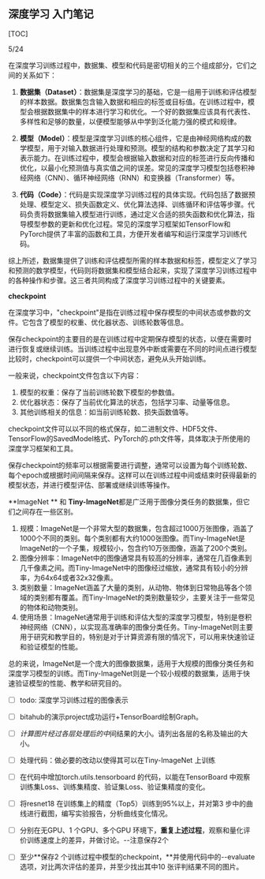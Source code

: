 ## 深度学习 入门笔记

[TOC]



5/24

在深度学习训练过程中，数据集、模型和代码是密切相关的三个组成部分，它们之间的关系如下：

1. **数据集（Dataset）**：数据集是深度学习的基础，它是一组用于训练和评估模型的样本数据。数据集包含输入数据和相应的标签或目标值。在训练过程中，模型会根据数据集中的样本进行学习和优化。一个好的数据集应该具有代表性、多样性和足够的数量，以便模型能够从中学到泛化能力强的模式和规律。

   [^输入的数据]: 输入数据可以是各种形式，包括文本、图像、音频、视频或其他任意数据类型。它们是算法或模型的输入，用于学习模式、进行预测或执行其他任务。例如，在图像分类任务中，输入数据可能是一组图像，每个图像都表示一个物体、场景或某种视觉信息。在文本情感分析任务中，输入数据可能是一组文本文档或评论。输入数据通常以矩阵或张量的形式表示，其中每个样本占据矩阵中的一行或一个张量中的一个元素。每个样本的特征被编码为矩阵或张量的列或维度。
   [^相应的标签]: "输入数据的对应的标签"是指每个输入数据样本所关联的标签或类别。它表示了给定输入数据应该对应的预期输出。标签通常是离散的值，例如分类任务中的类别标签或回归任务中的数值标签。例如，在图像分类任务中，如果数据集包含猫和狗的图像，那么每个图像样本的标签可能是"猫"或"狗"。在垃圾邮件检测任务中，每个电子邮件样本的标签可能是"垃圾邮件"或"非垃圾邮件"。
   [^目标值]: "输入数据的目标值"是指在监督学习中，模型所尝试预测或分类的目标输出值。目标值与标签具有相同的含义，是模型所要学习的真实值。
   [^]: 在训练模型时，输入数据与其对应的标签或目标值一起被用作训练样本。模型通过观察输入数据和对应的标签来学习数据中的模式和规律，以便在未见过的新数据上进行预测或分类。

   

2. **模型（Model）**：模型是深度学习训练的核心组件，它是由神经网络构成的数学模型，用于对输入数据进行处理和预测。模型的结构和参数决定了其学习和表示能力。在训练过程中，模型会根据输入数据和对应的标签进行反向传播和优化，以最小化预测值与真实值之间的误差。常见的深度学习模型包括卷积神经网络（CNN）、循环神经网络（RNN）和变换器（Transformer）等。

3. **代码（Code）**：代码是实现深度学习训练过程的具体实现。代码包括了数据预处理、模型定义、损失函数定义、优化算法选择、训练循环和评估等步骤。代码负责将数据集输入模型进行训练，通过定义合适的损失函数和优化算法，指导模型参数的更新和优化过程。常见的深度学习框架如TensorFlow和PyTorch提供了丰富的函数和工具，方便开发者编写和运行深度学习训练代码。

   [^1.数据预处理]: ：加载原始数据集：读取原始数据集，可能是图像、文本、音频等。数据清洗：根据具体任务，对数据进行清洗和处理，例如去除噪声、缺失值处理、标准化等。
   [^2.数据转换]: ：将数据转换为适合模型输入的格式，例如将图像转换为张量，将文本转换为词向量等。
   [^3.数据划分]: ：将数据集划分为训练集、验证集和测试集，用于训练、调优和评估模型。
   [^4.模型定义]: ：选择适合任务的深度学习模型架构，如卷积神经网络 (Convolutional Neural Network, CNN)、循环神经网络 (Recurrent Neural Network, RNN)、变换器 (Transformer) 等。定义模型的层结构和参数，包括输入层、隐藏层、输出层等。设置模型的超参数，如学习率、批量大小、激活函数等。
   [^5.损失函数定义]: ：选择适当的损失函数来衡量模型预测与真实目标之间的差异。对于分类任务，常用的损失函数包括交叉熵损失函数。对于回归任务，常用的损失函数包括均方误差损失函数。
   [^6.优化算法选择]: ：选择适合的优化算法来更新模型的参数以最小化损失函数。常用的优化算法包括随机梯度下降 (Stochastic Gradient Descent, SGD)、Adam、Adagrad等。设置优化算法的超参数，如学习率、动量等。
   [^7.训练循环]: ：迭代训练数据集，通过前向传播和反向传播来更新模型的参数。对于每个训练样本，模型根据当前参数进行预测，并计算预测结果与真实标签的损失。使用优化算法根据损失函数的梯度来更新模型的参数。重复上述步骤，直到达到设定的训练轮数或收敛条件。
   [^8.评估]: ：使用验证集或测试集评估训练好的模型在未见过的数据上的性能。计算模型的准确率、精确率、召回率、F1 分数等指标，根据任务需求选择适当的评估指标。根据评估结果进行模型调优或选择最佳模型。
   [^]: 这些步骤通常在代码中以函数、类或模块的形式实现。具体的实现细节可能因使用的深度学习框架而有所不同，如TensorFlow、PyTorch等，但整体流程是类似的。

   

综上所述，数据集提供了训练和评估模型所需的样本数据和标签，模型定义了学习和预测的数学模型，代码则将数据集和模型结合起来，实现了深度学习训练过程中的各种操作和步骤。这三者共同构成了深度学习训练过程中的关键要素。



**checkpoint**

在深度学习中，"checkpoint"是指在训练过程中保存模型的中间状态或参数的文件。它包含了模型的权重、优化器状态、训练轮数等信息。

保存checkpoint的主要目的是在训练过程中定期保存模型的状态，以便在需要时进行恢复或继续训练。当训练过程中出现意外中断或需要在不同的时间点进行模型比较时，checkpoint可以提供一个中间状态，避免从头开始训练。

一般来说，checkpoint文件包含以下内容：

1. 模型的权重：保存了当前训练轮数下模型的参数值。
2. 优化器状态：保存了当前优化算法的状态，包括学习率、动量等信息。
3. 其他训练相关的信息：如当前训练轮数、损失函数值等。

checkpoint文件可以以不同的格式保存，如二进制文件、HDF5文件、TensorFlow的SavedModel格式、PyTorch的.pth文件等，具体取决于所使用的深度学习框架和工具。

保存checkpoint的频率可以根据需要进行调整，通常可以设置为每个训练轮数、每个epoch或根据时间间隔来保存。这样可以在训练过程中间或结束时获得最新的模型状态，并进行模型评估、部署或继续训练等操作。



**ImageNet ** 和 **Tiny-ImageNet**都是广泛用于图像分类任务的数据集，但它们之间存在一些区别。

1. 规模：ImageNet是一个非常大型的数据集，包含超过1000万张图像，涵盖了1000个不同的类别。每个类别都有大约1000张图像。而Tiny-ImageNet是ImageNet的一个子集，规模较小，包含约10万张图像，涵盖了200个类别。
2. 图像分辨率：ImageNet中的图像通常具有较高的分辨率，通常在几百像素到几千像素之间。而Tiny-ImageNet中的图像经过缩放，通常具有较小的分辨率，为64x64或者32x32像素。
3. 类别数量：ImageNet涵盖了大量的类别，从动物、物体到日常物品等各个领域的类别都有覆盖。而Tiny-ImageNet的类别数量较少，主要关注于一些常见的物体和动物类别。
4. 使用场景：ImageNet通常用于训练和评估大型的深度学习模型，特别是卷积神经网络（CNN），以实现高准确率的图像分类任务。Tiny-ImageNet则主要用于研究和教学目的，特别是对于计算资源有限的情况下，可以用来快速验证和验证模型的性能。

总的来说，ImageNet是一个庞大的图像数据集，适用于大规模的图像分类任务和深度学习模型的训练。而Tiny-ImageNet则是一个较小规模的数据集，适用于快速验证模型的性能、教学和研究目的。



- [ ] todo: 深度学习训练过程的图像表示





- [ ] bitahub的演示project成功运行+TensorBoard绘制Graph。
- [ ] *计算图片经过各层处理后的中*间结果的大小。请列出各层的名称及输出的大小。
- [ ] 处理代码：做必要的改动以使得其可以在Tiny-ImageNet 上训练
- [ ] 在代码中增加torch.utils.tensorboard 的代码，以能在TensorBoard 中观察训练集Loss、训练集精度、验证集Loss、验证集精度的变化。
- [ ] 将resnet18 在训练集上的精度（Top5）训练到95%以上，并对第3 步中的曲线进行截图，编写实验报告，分析曲线变化情况。
- [ ] 分别在无GPU、1 个GPU、多个GPU 环境下，**重复上述过程**，观察和量化评价训练速度上的差异，并做讨论。--注意保存2个
- [ ] 至少**保存2 个训练过程中模型的checkpoint，**并使用代码中的--evaluate 选项，对比两次评估的差异，并至少找出其中10 张评判结果不同的图片。